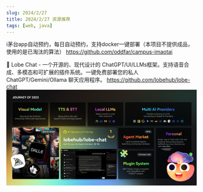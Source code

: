 ```yaml
---
slug: 2024/2/27
title: 2024/2/27 资源推荐
tags: [web, java]
---
```


i茅台app自动预约，每日自动预约，支持docker一键部署（本项目不提供成品，使用的是已淘汰的算法）
https://github.com/oddfar/campus-imaotai

🤯 Lobe Chat - 一个开源的、现代设计的 ChatGPT/UI/LLMs框架。支持语音合成、多模态和可扩展的插件系统。一键免费部署您的私人 ChatGPT/Gemini/Ollama 聊天应用程序。
https://github.com/lobehub/lobe-chat
![Docusaurus Plushie](./lobe-chat-1.png)